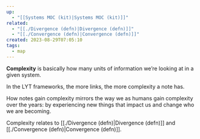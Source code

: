 ```yaml
---
up:
  - "[[Systems MOC (kit)|Systems MOC (kit)]]"
related:
  - "[[./Divergence (defn)|Divergence (defn)]]"
  - "[[./Convergence (defn)|Convergence (defn)]]"
created: 2023-08-29T07:05:10
tags:
  - map
---
```

 **Complexity** is basically how many units of information we’re looking at in a given system. 

In the LYT frameworks, the more links, the more complexity a note has.

How notes gain complexity mirrors the way we as humans gain complexity over the years: by experiencing new things that impact us and change who we are becoming.

Complexity relates to [[./Divergence (defn)|Divergence (defn)]] and [[./Convergence (defn)|Convergence (defn)]].